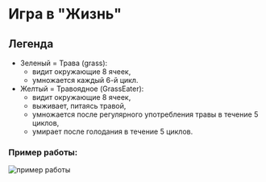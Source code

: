 # Игра в "Жизнь"
## Легенда
* Зеленый = Трава (grass): 
  * видит окружающие 8 ячеек, 
  * умножается каждый 6-й цикл.
* Желтый = Травоядное (GrassEater):
  * видит окружающие 8 ячеек, 
  * выживает, питаясь травой, 
  * умножается после регулярного употребления травы в течение 5 циклов,
  * умирает после голодания в течение 5 циклов.
  
### Пример работы:
![пример работы](https://user-images.githubusercontent.com/56070980/217988401-b33a20cb-f45f-417a-b395-67ecc7c2e1b2.gif)


